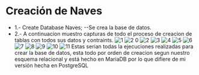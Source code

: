 # Creación de Naves
* 1.- Create Database Naves; --Se crea la base de datos.
* 2.- A continuacion muestro capturas de todo el proceso de creacion de tablas con todos sus datos y contraints.
![1](https://user-images.githubusercontent.com/57723793/80109486-d63dc500-857d-11ea-84a1-a86ef8afd6bb.PNG)
![2 0](https://user-images.githubusercontent.com/57723793/80109535-e5247780-857d-11ea-8165-9cbc0e9df63c.PNG)
![2](https://user-images.githubusercontent.com/57723793/80109557-eb1a5880-857d-11ea-94c1-5fdeaaa650a5.PNG)
![3](https://user-images.githubusercontent.com/57723793/80109558-ebb2ef00-857d-11ea-9a64-883ec2012381.PNG)
![4](https://user-images.githubusercontent.com/57723793/80109559-ebb2ef00-857d-11ea-8457-9245070c44af.PNG)
![5](https://user-images.githubusercontent.com/57723793/80109562-ec4b8580-857d-11ea-998e-79bd03e1230c.PNG)
![6](https://user-images.githubusercontent.com/57723793/80109548-ea81c200-857d-11ea-8584-1a8b7ae8a98d.PNG)
![7](https://user-images.githubusercontent.com/57723793/80109554-eb1a5880-857d-11ea-8f0f-9b836e0405a2.PNG)
![8](https://user-images.githubusercontent.com/57723793/80109577-eeaddf80-857d-11ea-8f36-a3135949011c.PNG)
![9](https://user-images.githubusercontent.com/57723793/80109579-eeaddf80-857d-11ea-8de7-1fe8cd537426.PNG)
![10](https://user-images.githubusercontent.com/57723793/80109583-eeaddf80-857d-11ea-9175-8ba7b56690c0.PNG)
![11](https://user-images.githubusercontent.com/57723793/80109585-ef467600-857d-11ea-8f52-e3bde6c0067a.PNG)
Estas serian todas la ejecuciones realizadas para crear la base de datos, esta todo por orden de creacion segun nuestro esquema relacional y está hecho en MariaDB por lo que difiere de mi versión hecha en PostgreSQL
